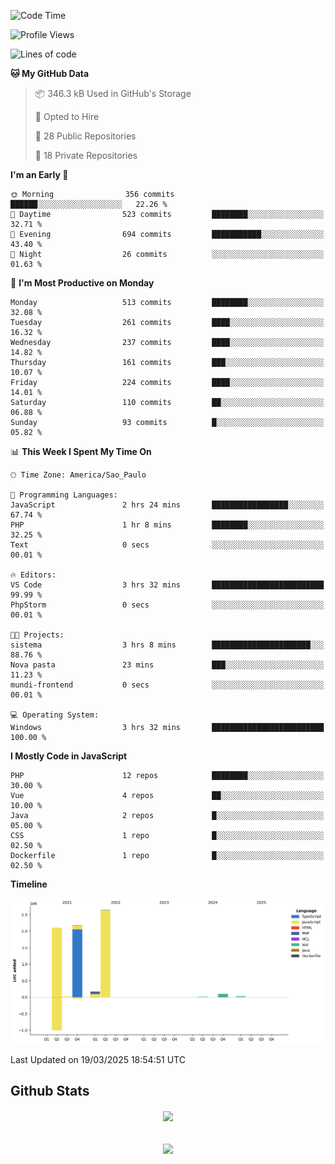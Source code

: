  
<!--START_SECTION:waka-->
![Code Time](http://img.shields.io/badge/Code%20Time-1%2C845%20hrs%2021%20mins-blue)

![Profile Views](http://img.shields.io/badge/Profile%20Views-1-blue)

![Lines of code](https://img.shields.io/badge/From%20Hello%20World%20I%27ve%20Written-7.2%20million%20lines%20of%20code-blue)

**🐱 My GitHub Data** 

> 📦 346.3 kB Used in GitHub's Storage 
 > 
> 💼 Opted to Hire
 > 
> 📜 28 Public Repositories 
 > 
> 🔑 18 Private Repositories 
 > 
**I'm an Early 🐤** 

```text
🌞 Morning                356 commits         ██████░░░░░░░░░░░░░░░░░░░   22.26 % 
🌆 Daytime                523 commits         ████████░░░░░░░░░░░░░░░░░   32.71 % 
🌃 Evening                694 commits         ███████████░░░░░░░░░░░░░░   43.40 % 
🌙 Night                  26 commits          ░░░░░░░░░░░░░░░░░░░░░░░░░   01.63 % 
```
📅 **I'm Most Productive on Monday** 

```text
Monday                   513 commits         ████████░░░░░░░░░░░░░░░░░   32.08 % 
Tuesday                  261 commits         ████░░░░░░░░░░░░░░░░░░░░░   16.32 % 
Wednesday                237 commits         ████░░░░░░░░░░░░░░░░░░░░░   14.82 % 
Thursday                 161 commits         ███░░░░░░░░░░░░░░░░░░░░░░   10.07 % 
Friday                   224 commits         ████░░░░░░░░░░░░░░░░░░░░░   14.01 % 
Saturday                 110 commits         ██░░░░░░░░░░░░░░░░░░░░░░░   06.88 % 
Sunday                   93 commits          █░░░░░░░░░░░░░░░░░░░░░░░░   05.82 % 
```


📊 **This Week I Spent My Time On** 

```text
🕑︎ Time Zone: America/Sao_Paulo

💬 Programming Languages: 
JavaScript               2 hrs 24 mins       █████████████████░░░░░░░░   67.74 % 
PHP                      1 hr 8 mins         ████████░░░░░░░░░░░░░░░░░   32.25 % 
Text                     0 secs              ░░░░░░░░░░░░░░░░░░░░░░░░░   00.01 % 

🔥 Editors: 
VS Code                  3 hrs 32 mins       █████████████████████████   99.99 % 
PhpStorm                 0 secs              ░░░░░░░░░░░░░░░░░░░░░░░░░   00.01 % 

🐱‍💻 Projects: 
sistema                  3 hrs 8 mins        ██████████████████████░░░   88.76 % 
Nova pasta               23 mins             ███░░░░░░░░░░░░░░░░░░░░░░   11.23 % 
mundi-frontend           0 secs              ░░░░░░░░░░░░░░░░░░░░░░░░░   00.01 % 

💻 Operating System: 
Windows                  3 hrs 32 mins       █████████████████████████   100.00 % 
```

**I Mostly Code in JavaScript** 

```text
PHP                      12 repos            ████████░░░░░░░░░░░░░░░░░   30.00 % 
Vue                      4 repos             ██░░░░░░░░░░░░░░░░░░░░░░░   10.00 % 
Java                     2 repos             █░░░░░░░░░░░░░░░░░░░░░░░░   05.00 % 
CSS                      1 repo              █░░░░░░░░░░░░░░░░░░░░░░░░   02.50 % 
Dockerfile               1 repo              █░░░░░░░░░░░░░░░░░░░░░░░░   02.50 % 
```



**Timeline**

![Lines of Code chart](https://raw.githubusercontent.com/MaueDev/MaueDev/main/assets/bar_graph.png)


 Last Updated on 19/03/2025 18:54:51 UTC
<!--END_SECTION:waka-->

## Github Stats  
<div align="center"><img src="https://github-readme-stats.vercel.app/api/top-langs/?username=MaueDev&hide_border=true&layout=compact" align="center" /></div>  

<br/>  

<br/>  

<div align="center">
<img src="https://komarev.com/ghpvc/?username=MaueDev&&style=flat-square" align="center" />
</div>  
  
